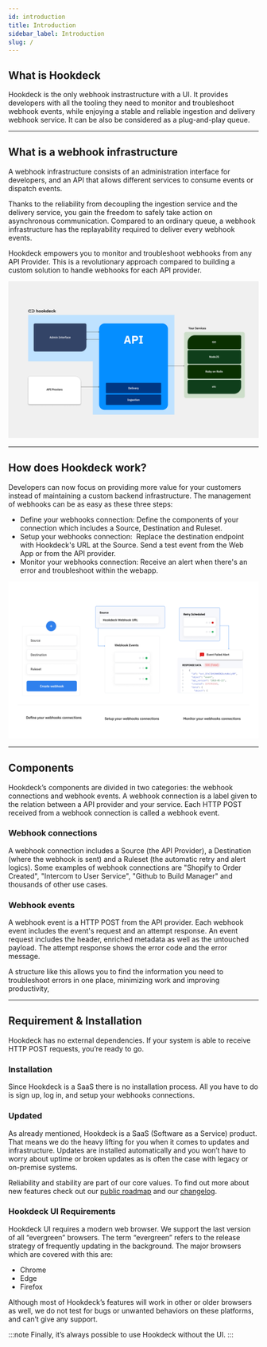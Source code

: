 ```yaml
---
id: introduction
title: Introduction
sidebar_label: Introduction
slug: /
---
```


## What is Hookdeck

Hookdeck is the only webhook instrastructure with a UI. It provides developers with all the tooling they need to monitor and troubleshoot webhook events, while enjoying a stable and reliable ingestion and delivery webhook service. It can be also be considered as a plug-and-play queue.

---

## What is a webhook infrastructure

A webhook infrastructure consists of an administration interface for developers, and an API that allows different services to consume events or dispatch events.

Thanks to the reliability from decoupling the ingestion service and the delivery service, you gain the freedom to safely take action on asynchronous communication. Compared to an ordinary queue, a webhook infrastructure has the replayability required to deliver every webhook events.

Hookdeck empowers you to monitor and troubleshoot webhooks from any API Provider. This is a revolutionary approach compared to building a custom solution to handle webhooks for each API provider.

![hookdeck_infrastructure](../static/img/Intro/Hookdeck_Infrastructure.png)

---

## How does Hookdeck work?

Developers can now focus on providing more value for your customers instead of maintaining a custom backend infrastructure. The management of webhooks can be as easy as these three steps:

- Define your webhooks connection: Define the components of your connection which includes a Source, Destination and Ruleset.
- Setup your webhooks connection:  Replace the destination endpoint with Hookdeck's URL at the Source. Send a test event from the Web App or from the API provider.
- Monitor your webhooks connection: Receive an alert when there's an error and troubleshoot within the webapp.

![hookdeck_infrastructure](../static/img/Intro/Hookdeck_Setup.png)

---

## Components

Hookdeck’s components are divided in two categories: the webhook connections and webhook events. A webhook connection is a label given to the relation between a API provider and your service. Each HTTP POST received from a webhook connection is called a webhook event.

### Webhook connections

A webhook connection includes a Source (the API Provider), a Destination (where the webhook is sent) and a Ruleset (the automatic retry and alert logics). Some examples of webhook connections are "Shopify to Order Created", "Intercom to User Service", "Github to Build Manager" and thousands of other use cases.

### Webhook events

A webhook event is a HTTP POST from the API provider. Each webhook event includes the event's request and an attempt response. An event request includes the header, enriched metadata as well as the untouched payload. The attempt response shows the error code and the error message.

A structure like this allows you to find the information you need to troubleshoot errors in one place, minimizing work and improving productivity,

---

## Requirement & Installation

Hookdeck has no external dependencies. If your system is able to receive HTTP POST requests, you’re ready to go.

### Installation

Since Hookdeck is a SaaS there is no installation process. All you have to do is sign up, log in, and setup your webhooks connections.

### Updated

As already mentioned, Hookdeck is a SaaS (Software as a Service) product. That means we do the heavy lifting for you when it comes to updates and infrastructure. Updates are installed automatically and you won’t have to worry about uptime or broken updates as is often the case with legacy or on-premise systems.

Reliability and stability are part of our core values. To find out more about new features check out our [public roadmap](https://www.notion.so/hookdeck/69276510ee8b48408ca12bdbe60b0ece?v=0c174fdd5d98465db3a74dc9bcdb7df2 "Hookdeck Public Roadmap") and our [changelog](https://www.notion.so/hookdeck/What-s-New-3c48e3ee24264b00874f335241e41928 "Hookdeck Changelog").

### Hookdeck UI Requirements

Hookdeck UI requires a modern web browser. We support the last version of all “evergreen” browsers. The term “evergreen” refers to the release strategy of frequently updating in the background. The major browsers which are covered with this are:

- Chrome
- Edge
- Firefox

Although most of Hookdeck’s features will work in other or older browsers as well, we do not test for bugs or unwanted behaviors on these platforms, and can’t give any support.

:::note
Finally, it’s always possible to use Hookdeck without the UI.
:::
